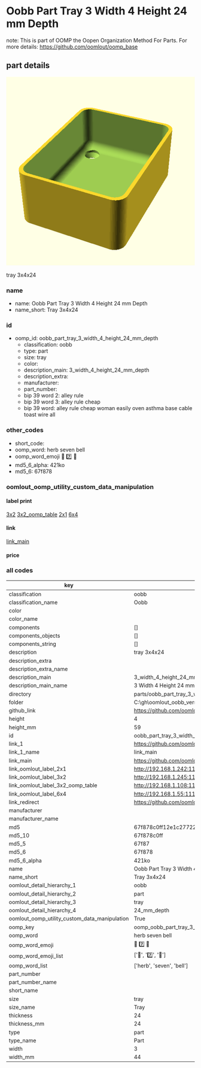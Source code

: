 # Oobb Part Tray 3 Width 4 Height 24 mm Depth  

note: This is part of OOMP the Oopen Organization Method For Parts. For more details: https://github.com/oomlout/oomp_base

##  part details
  

[![](3dpr.png)](3dpr.png)

tray 3x4x24



### name
* name: Oobb Part Tray 3 Width 4 Height 24 mm Depth
* name_short: Tray 3x4x24 
### id
* oomp_id: oobb_part_tray_3_width_4_height_24_mm_depth
  * classification: oobb
  * type: part
  * size: tray
  * color: 
  * description_main: 3_width_4_height_24_mm_depth
  * description_extra: 
  * manufacturer: 
  * part_number: 
  * bip 39 word 2: alley rule
  * bip 39 word 3: alley rule cheap
  * bip 39 word: alley rule cheap woman easily oven asthma base cable toast wire all

### other_codes
* short_code: 
* oomp_word: herb seven bell
* oomp_word_emoji :herb: :seven: :bell:
* md5_6_alpha: 421ko
* md5_6: 67f878






### oomlout_oomp_utility_custom_data_manipulation
#### label print
[3x2](http://192.168.1.245:1112/?label=oomp%20421ko)
[3x2_oomp_table](http://192.168.1.108:1112/?label=oomp%20421ko)
[2x1](http://192.168.1.242:1112/?label=oomp%20421ko)
[6x4](http://192.168.1.55:1112/?label=oomp%20421ko)    

#### link

[link_main](https://github.com/oomlout/oomlout_oobb_version_4_generated_parts/tree/main/navigation_oomp/oobb/part/tray/3_width_4_height_24_mm_depth/part)                              

#### price







### all codes 
| key | value |  
| --- | --- |  
| classification | oobb |  
| classification_name | Oobb |  
| color |  |  
| color_name |  |  
| components | [] |  
| components_objects | [] |  
| components_string | [] |  
| description | tray 3x4x24 |  
| description_extra |  |  
| description_extra_name |  |  
| description_main | 3_width_4_height_24_mm_depth |  
| description_main_name | 3 Width 4 Height 24 mm Depth |  
| directory | parts/oobb_part_tray_3_width_4_height_24_mm_depth |  
| folder | C:\gh\oomlout_oobb_version_4_generated_parts\parts\oobb_part_tray_3_width_4_height_24_mm_depth |  
| github_link | https://github.com/oomlout/oomlout_oomp_part_src/tree/main/parts/oobb_part_tray_3_width_4_height_24_mm_depth |  
| height | 4 |  
| height_mm | 59 |  
| id | oobb_part_tray_3_width_4_height_24_mm_depth |  
| link_1 | https://github.com/oomlout/oomlout_oobb_version_4_generated_parts/tree/main/navigation_oomp/oobb/part/tray/3_width_4_height_24_mm_depth/part |  
| link_1_name | link_main |  
| link_main | https://github.com/oomlout/oomlout_oobb_version_4_generated_parts/tree/main/navigation_oomp/oobb/part/tray/3_width_4_height_24_mm_depth/part |  
| link_oomlout_label_2x1 | http://192.168.1.242:1112/?label=oomp%20421ko |  
| link_oomlout_label_3x2 | http://192.168.1.245:1112/?label=oomp%20421ko |  
| link_oomlout_label_3x2_oomp_table | http://192.168.1.108:1112/?label=oomp%20421ko |  
| link_oomlout_label_6x4 | http://192.168.1.55:1112/?label=oomp%20421ko |  
| link_redirect | https://github.com/oomlout/oomlout_oobb_version_4_generated_parts/tree/main/parts/oobb_tray_03_04_24 |  
| manufacturer |  |  
| manufacturer_name |  |  
| md5 | 67f878c0ff12e1c27722cfce4def4834 |  
| md5_10 | 67f878c0ff |  
| md5_5 | 67f87 |  
| md5_6 | 67f878 |  
| md5_6_alpha | 421ko |  
| name | Oobb Part Tray 3 Width 4 Height 24 mm Depth |  
| name_short | Tray 3x4x24  |  
| oomlout_detail_hierarchy_1 | oobb |  
| oomlout_detail_hierarchy_2 | part |  
| oomlout_detail_hierarchy_3 | tray |  
| oomlout_detail_hierarchy_4 | 24_mm_depth |  
| oomlout_oomp_utility_custom_data_manipulation | True |  
| oomp_key | oomp_oobb_part_tray_3_width_4_height_24_mm_depth |  
| oomp_word | herb seven bell |  
| oomp_word_emoji | :herb: :seven: :bell: |  
| oomp_word_emoji_list | [':herb:', ':seven:', ':bell:'] |  
| oomp_word_list | ['herb', 'seven', 'bell'] |  
| part_number |  |  
| part_number_name |  |  
| short_name |  |  
| size | tray |  
| size_name | Tray |  
| thickness | 24 |  
| thickness_mm | 24 |  
| type | part |  
| type_name | Part |  
| width | 3 |  
| width_mm | 44 |  
